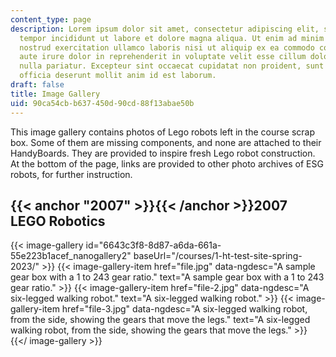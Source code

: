 ```yaml
---
content_type: page
description: Lorem ipsum dolor sit amet, consectetur adipiscing elit, sed do eiusmod
  tempor incididunt ut labore et dolore magna aliqua. Ut enim ad minim veniam, quis
  nostrud exercitation ullamco laboris nisi ut aliquip ex ea commodo consequat. Duis
  aute irure dolor in reprehenderit in voluptate velit esse cillum dolore eu fugiat
  nulla pariatur. Excepteur sint occaecat cupidatat non proident, sunt in culpa qui
  officia deserunt mollit anim id est laborum.
draft: false
title: Image Gallery
uid: 90ca54cb-b637-450d-90cd-88f13abae50b
---
```

This image gallery contains photos of Lego robots left in the course scrap box. Some of them are missing components, and none are attached to their HandyBoards. They are provided to inspire fresh Lego robot construction. At the bottom of the page, links are provided to other photo archives of ESG robots, for further instruction.

{{< anchor "2007" >}}{{< /anchor >}}2007 LEGO Robotics
------------------------------------------------------
{{< image-gallery id="6643c3f8-8d87-a6da-661a-55e223b1acef_nanogallery2" baseUrl="/courses/1-ht-test-site-spring-2023/" >}}
{{< image-gallery-item href="file.jpg" data-ngdesc="A sample gear box with a 1 to 243 gear ratio." text="A sample gear box with a 1 to 243 gear ratio." >}}
{{< image-gallery-item href="file-2.jpg" data-ngdesc="A six-legged walking robot." text="A six-legged walking robot." >}}
{{< image-gallery-item href="file-3.jpg" data-ngdesc="A six-legged walking robot, from the side, showing the gears that move the legs." text="A six-legged walking robot, from the side, showing the gears that move the legs." >}}
{{</ image-gallery >}}